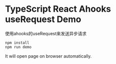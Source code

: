 TypeScript React Ahooks useRequest Demo
=================================

使用ahooks的useRequest来发送异步请求

```
npm install
npm run demo
```

It will open page on browser automatically.

